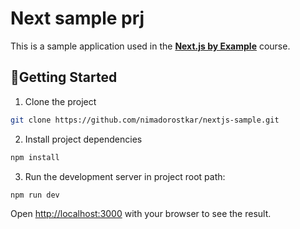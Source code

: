 # Next sample prj

This is a sample application used in the [__Next.js by Example__](https://www.udemy.com/course/nextjs-by-example/?referralCode=590EBB6EDE0917E3CF58) course.


## 🚀Getting Started

1. Clone the project
  ```bash
  git clone https://github.com/nimadorostkar/nextjs-sample.git
  ```
2. Install project dependencies
  ```bash
  npm install
  ```
 
3. Run the development server in project root path:

  ```bash
  npm run dev
  ```

Open [http://localhost:3000](http://localhost:3000) with your browser to see the result.





